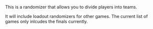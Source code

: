 This is a randomizer that allows you to divide players into teams.

It will include loadout randomizers for other games. The current list of games only inlcudes the finals currently.
